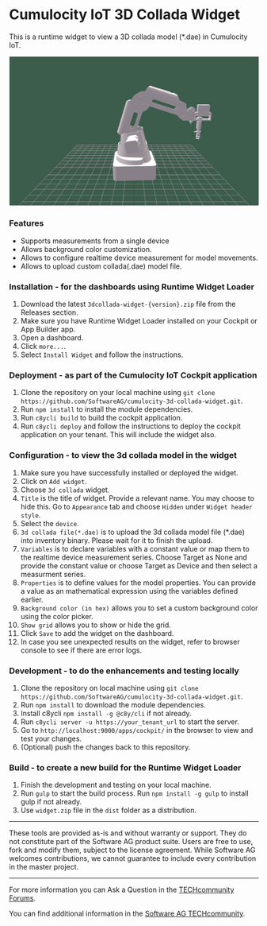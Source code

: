 # Cumulocity IoT 3D Collada Widget

This is a runtime widget to view a 3D collada model (*.dae) in Cumulocity IoT.

<img src="/assets/img-preview.png" />

### Features
* Supports measurements from a single device
* Allows background color customization.
* Allows to configure realtime device measurement for model movements.
* Allows to upload custom collada(.dae) model file.

### Installation - for the dashboards using Runtime Widget Loader
1. Download the latest `3dcollada-widget-{version}.zip` file from the Releases section.
2. Make sure you have Runtime Widget Loader installed on your Cockpit or App Builder app.
3. Open a dashboard.
4. Click `more...`.
5. Select `Install Widget` and follow the instructions.

### Deployment - as part of the Cumulocity IoT Cockpit application
1. Clone the repository on your local machine using `git clone https://github.com/SoftwareAG/cumulocity-3d-collada-widget.git`.
2. Run `npm install` to install the module dependencies.
3. Run `c8ycli build` to build the cockpit application.
4. Run `c8ycli deploy` and follow the instructions to deploy the cockpit application on your tenant. This will include the widget also.

### Configuration - to view the 3d collada model in the widget
1. Make sure you have successfully installed or deployed the widget.
2. Click on `Add widget`.
3. Choose `3d collada` widget.
4. `Title` is the title of widget. Provide a relevant name. You may choose to hide this. Go to `Appearance` tab and choose `Hidden` under `Widget header style`.
5. Select the `device`.
6. `3d collada file(*.dae)` is to upload the 3d collada model file (*.dae) into inventory binary. Please wait for it to finish the upload.
7. `Variables` is to declare variables with a constant value or map them to the realtime device measurement series. Choose Target as None and provide the constant value or choose Target as Device and then select a measurment series.
8. `Properties` is to define values for the model properties. You can provide a value as an mathematical expression using the variables defined earlier.
9. `Background color (in hex)` allows you to set a custom background color using the color picker.
10. `Show grid` allows you to show or hide the grid.
11. Click `Save` to add the widget on the dashboard.
12. In case you see unexpected results on the widget, refer to browser console to see if there are error logs.

### Development - to do the enhancements and testing locally
1. Clone the repository on local machine using `git clone https://github.com/SoftwareAG/cumulocity-3d-collada-widget.git`.
2. Run `npm install` to download the module dependencies.
3. Install c8ycli `npm install -g @c8y/cli` if not already.
4. Run `c8ycli server -u https://your_tenant_url` to start the server.
5. Go to `http://localhost:9000/apps/cockpit/` in the browser to view and test your changes.
6. (Optional) push the changes back to this repository.

### Build - to create a new build for the Runtime Widget Loader
1. Finish the development and testing on your local machine.
2. Run `gulp` to start the build process. Run `npm install -g gulp` to install gulp if not already.
3. Use `widget.zip` file in the `dist` folder as a distribution.

------------------------------

These tools are provided as-is and without warranty or support. They do not constitute part of the Software AG product suite. Users are free to use, fork and modify them, subject to the license agreement. While Software AG welcomes contributions, we cannot guarantee to include every contribution in the master project.

------------------------------

For more information you can Ask a Question in the [TECHcommunity Forums](http://tech.forums.softwareag.com/techjforum/forums/list.page?product=cumulocity).
  
  
You can find additional information in the [Software AG TECHcommunity](http://techcommunity.softwareag.com/home/-/product/name/cumulocity).